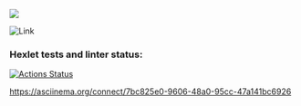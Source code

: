 <a href="https://codeclimate.com/github/codeclimate/codeclimate/maintainability"><img src="https://api.codeclimate.com/v1/badges/a99a88d28ad37a79dbf6/maintainability" /></a>

![Link](https://github.com/Savvoyy/frontend-project-lvl1/actions/workflows/nodejs.yml/badge.svg)

### Hexlet tests and linter status:
[![Actions Status](https://github.com/Savvoyy/frontend-project-lvl1/workflows/hexlet-check/badge.svg)](https://github.com/Savvoyy/frontend-project-lvl1/actions)

https://asciinema.org/connect/7bc825e0-9606-48a0-95cc-47a141bc6926
